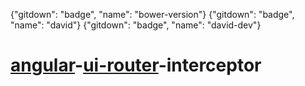 {"gitdown": "badge", "name": "bower-version"} {"gitdown": "badge", "name": "david"} {"gitdown": "badge", "name": "david-dev"}

[angular](https://github.com/angular/angular.js)-[ui-router](https://github.com/angular-ui/ui-router)-interceptor
=================================================================================================================
